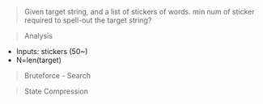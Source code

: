 > Given target string, and a list of stickers of words.  min num of sticker required to spell-out the target string?

> Analysis
+ Inputs: stickers (50~)
+ N=len(target)
> Bruteforce - Search

> State Compression